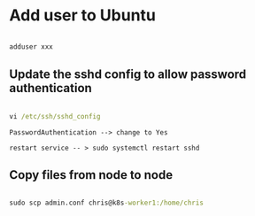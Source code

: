 # Add user to Ubuntu

```cmd

adduser xxx

```

## Update the sshd config to allow password authentication

```cmd

vi /etc/ssh/sshd_config

```

```
PasswordAuthentication --> change to Yes

restart service -- > sudo systemctl restart sshd
```

## Copy files from node to node

```cmd

sudo scp admin.conf chris@k8s-worker1:/home/chris

```

